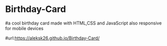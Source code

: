 # Birthday-Card
#a cool birthday card made with HTML,CSS and JavaScript also responsive for mobile devices

#url:https://aleksk26.github.io/Birthday-Card/
